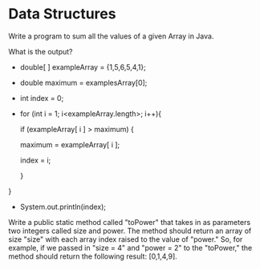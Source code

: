 # Data Structures
Write a program to sum all the values of a given Array in Java.

What is the output?
* double[ ] exampleArray = {1,5,6,5,4,1};

* double maximum = examplesArray[0];

* int index = 0;

* for (int i = 1; i<exampleArray.length>; i++){

  if (exampleArray[ i ] > maximum) {

    maximum = exampleArray[ i ];

    index = i;

  }

}

* System.out.println(index);

Write a public static method called "toPower" that takes in as parameters two integers called size and power. The method should return an array of size "size" with each array index raised to the value of "power." So, for example, if we passed in "size = 4" and "power = 2" to the "toPower," the method should return the following result: [0,1,4,9].
